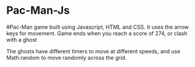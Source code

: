 # Pac-Man-Js

#Pac-Man game built using Javascript, HTML and CSS.
It uses the arrow keys for movement.
Game ends when you reach a score of 274, or clash with a ghost

The ghosts have different timers to move at different speeds, and use Math.random to move randomly across the grid. 
